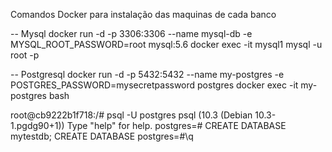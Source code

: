 Comandos Docker para instalação das maquinas de cada banco

-- Mysql
docker run -d -p 3306:3306 --name mysql-db -e MYSQL_ROOT_PASSWORD=root mysql:5.6
docker exec -it mysql1 mysql -u root -p


-- Postgresql
docker run -d -p 5432:5432 --name my-postgres -e POSTGRES_PASSWORD=mysecretpassword postgres
docker exec -it my-postgres bash


root@cb9222b1f718:/# psql -U postgres
psql (10.3 (Debian 10.3-1.pgdg90+1))
Type "help" for help.
postgres=# CREATE DATABASE mytestdb;
CREATE DATABASE
postgres=#\q